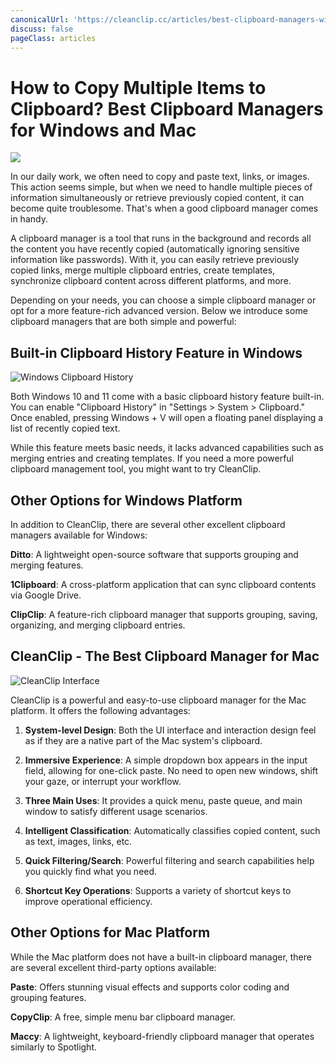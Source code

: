 ```yaml
---
canonicalUrl: 'https://cleanclip.cc/articles/best-clipboard-managers-windows-mac-cleanclip'
discuss: false
pageClass: articles
---
```


# How to Copy Multiple Items to Clipboard? Best Clipboard Managers for Windows and Mac

![](/images/clipboard.png)

In our daily work, we often need to copy and paste text, links, or images. This action seems simple, but when we need to handle multiple pieces of information simultaneously or retrieve previously copied content, it can become quite troublesome. That's when a good clipboard manager comes in handy.

A clipboard manager is a tool that runs in the background and records all the content you have recently copied (automatically ignoring sensitive information like passwords). With it, you can easily retrieve previously copied links, merge multiple clipboard entries, create templates, synchronize clipboard content across different platforms, and more.

Depending on your needs, you can choose a simple clipboard manager or opt for a more feature-rich advanced version. Below we introduce some clipboard managers that are both simple and powerful:

## Built-in Clipboard History Feature in Windows

![Windows Clipboard History](/images/windows_clipboard_history.png)

Both Windows 10 and 11 come with a basic clipboard history feature built-in. You can enable "Clipboard History" in "Settings > System > Clipboard." Once enabled, pressing Windows + V will open a floating panel displaying a list of recently copied text.

While this feature meets basic needs, it lacks advanced capabilities such as merging entries and creating templates. If you need a more powerful clipboard management tool, you might want to try CleanClip.

## Other Options for Windows Platform

In addition to CleanClip, there are several other excellent clipboard managers available for Windows:

**Ditto**: A lightweight open-source software that supports grouping and merging features.

**1Clipboard**: A cross-platform application that can sync clipboard contents via Google Drive.

**ClipClip**: A feature-rich clipboard manager that supports grouping, saving, organizing, and merging clipboard entries.

## CleanClip - The Best Clipboard Manager for Mac

![CleanClip Interface](/images/blogs/appstore-screenshots-home.webp)

CleanClip is a powerful and easy-to-use clipboard manager for the Mac platform. It offers the following advantages:

1. **System-level Design**: Both the UI interface and interaction design feel as if they are a native part of the Mac system's clipboard.

2. **Immersive Experience**: A simple dropdown box appears in the input field, allowing for one-click paste. No need to open new windows, shift your gaze, or interrupt your workflow.

3. **Three Main Uses**: It provides a quick menu, paste queue, and main window to satisfy different usage scenarios.

4. **Intelligent Classification**: Automatically classifies copied content, such as text, images, links, etc.

5. **Quick Filtering/Search**: Powerful filtering and search capabilities help you quickly find what you need.

6. **Shortcut Key Operations**: Supports a variety of shortcut keys to improve operational efficiency.

## Other Options for Mac Platform

While the Mac platform does not have a built-in clipboard manager, there are several excellent third-party options available:

**Paste**: Offers stunning visual effects and supports color coding and grouping features.

**CopyClip**: A free, simple menu bar clipboard manager.

**Maccy**: A lightweight, keyboard-friendly clipboard manager that operates similarly to Spotlight.